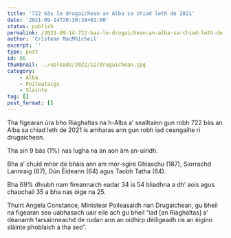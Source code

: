 ```yaml
---
title: '722 bàs le drugaichean an Alba sa chiad leth de 2021'
date: '2021-09-14T20:30:38+01:00'
status: publish
permalink: /2021-09-14-722-bas-le-drugaichean-an-alba-sa-chiad-leth-de-2021
author: 'Crìstean MacMhìcheil'
excerpt: ''
type: post
id: 86
thumbnail: ../uploads/2022/12/drugaichean.jpg
category:
    - Alba
    - Poileataigs
    - Slàinte
tag: []
post_format: []
---
```

Tha figearan ùra bho Riaghaltas na h-Alba a’ sealltainn gun robh 722 bàs an Alba sa chiad leth de 2021 is amharas ann gun robh iad ceangailte ri drugaichean.

Tha sin 9 bàs (1%) nas lugha na an aon àm an-uiridh.

Bha a’ chuid mhòr de bhàis ann am mòr-sgìre Ghlaschu (187), Siorrachd Lannraig (67), Dùn Èideann (64) agus Taobh Tatha (64).

Bha 69% dhiubh nam fireannaich eadar 34 is 54 bliadhna a dh’ aois agus chaochail 35 a bha nas òige na 25.

Thuirt Angela Constance, Ministear Poileasaidh nan Drugaichean, gu bheil na figearan seo uabhasach uair eile ach gu bheil “iad \[an Riaghaltas\] a’ dèanamh farsainneachd de rudan ann an oidhirp dèiligeadh ris an èiginn slàinte phoblaich a tha seo”.